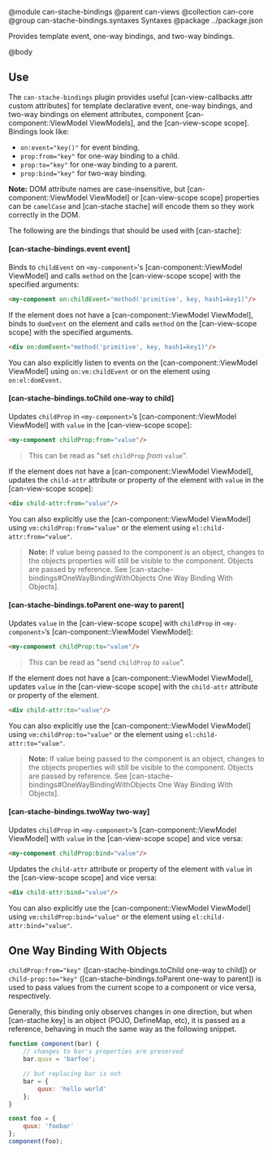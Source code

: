 @module can-stache-bindings
@parent can-views
@collection can-core
@group can-stache-bindings.syntaxes Syntaxes
@package ../package.json

Provides template event, one-way bindings, and two-way bindings.

@body

## Use

The `can-stache-bindings` plugin provides useful [can-view-callbacks.attr custom attributes] for template declarative event, one-way bindings, and two-way
bindings on element attributes, component [can-component::ViewModel ViewModels], and the [can-view-scope scope]. Bindings look like:


- `on:event="key()"` for event binding.
- `prop:from="key"` for one-way binding to a child.
- `prop:to="key"` for one-way binding to a parent.
- `prop:bind="key"` for two-way binding.

__Note:__ DOM attribute names are case-insensitive, but [can-component::ViewModel ViewModel] or [can-view-scope scope] properties can be `camelCase` and [can-stache stache] will encode them so they work correctly in the DOM.

The following are the bindings that should be used with [can-stache]:

#### [can-stache-bindings.event event]

Binds to `childEvent` on `<my-component>`'s [can-component::ViewModel ViewModel] and calls
`method` on the [can-view-scope scope] with the specified arguments:

```html
<my-component on:childEvent="method('primitive', key, hash1=key1)"/>
```

If the element does not have a [can-component::ViewModel ViewModel], binds to `domEvent` on the element and calls
`method` on the [can-view-scope scope] with the specified arguments.

```html
<div on:domEvent="method('primitive', key, hash1=key1)"/>
```

You can also explicitly listen to events on the [can-component::ViewModel ViewModel] using `on:vm:childEvent` or on the element using `on:el:domEvent`.

#### [can-stache-bindings.toChild one-way to child]

Updates `childProp` in `<my-component>`’s [can-component::ViewModel ViewModel] with `value` in the [can-view-scope scope]:

```html
<my-component childProp:from="value"/>
```

> This can be read as "set `childProp` _from_ `value`".

If the element does not have a [can-component::ViewModel ViewModel], updates the `child-attr` attribute or property of the
element with `value` in the [can-view-scope scope]:

```html
<div child-attr:from="value"/>
```

You can also explicitly use the [can-component::ViewModel ViewModel] using `vm:childProp:from="value"` or the element using `el:child-attr:from="value"`.

> __Note:__ If value being passed to the component is an object, changes to the objects properties will still be visible to the component. Objects are passed by reference. See [can-stache-bindings#OneWayBindingWithObjects One Way Binding With Objects].

#### [can-stache-bindings.toParent one-way to parent]

Updates `value` in the [can-view-scope scope]  with `childProp`
in `<my-component>`’s [can-component::ViewModel ViewModel]:

```html
<my-component childProp:to="value"/>
```

> This can be read as "send `childProp` _to_ `value`".

If the element does not have a [can-component::ViewModel ViewModel], updates `value`
in the [can-view-scope scope] with the `child-attr` attribute or property of the element.

```html
<div child-attr:to="value"/>
```

You can also explicitly use the [can-component::ViewModel ViewModel] using `vm:childProp:to="value"` or the element using `el:child-attr:to="value"`.

> __Note:__ If value being passed to the component is an object, changes to the objects properties will still be visible to the component. Objects are passed by reference. See [can-stache-bindings#OneWayBindingWithObjects One Way Binding With Objects].

#### [can-stache-bindings.twoWay two-way]

Updates `childProp` in `<my-component>`’s [can-component::ViewModel ViewModel] with `value` in the [can-view-scope scope] and vice versa:

```html
<my-component childProp:bind="value"/>
```

Updates the `child-attr` attribute or property of the element with `value`
in the [can-view-scope scope] and vice versa:

```html
<div child-attr:bind="value"/>
```

You can also explicitly use the [can-component::ViewModel ViewModel] using `vm:childProp:bind="value"` or the element using `el:child-attr:bind="value"`.

## One Way Binding With Objects

`childProp:from="key"` ([can-stache-bindings.toChild one-way to child]) or `child-prop:to="key"` ([can-stache-bindings.toParent one-way to parent]) is used to pass values from the current scope to a component or vice versa, respectively.

Generally, this binding only observes changes in one direction, but when [can-stache.key] is an object (POJO, DefineMap, etc), it is passed as a reference, behaving in much the same way as the following snippet.

```js
function component(bar) {
	// changes to bar's properties are preserved
	bar.quux = 'barfoo';

	// but replacing bar is not
	bar = {
		quux: 'hello world'
	};
}

const foo = {
	quux: 'foobar'
};
component(foo);
```
